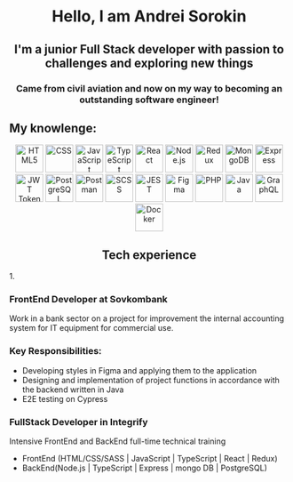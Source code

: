 <h1 align="center">Hello, I am Andrei Sorokin</h1>
<h2 align="center">I'm a junior Full Stack developer with passion to challenges and exploring new things</h2>
<h3 align="center">Came from civil aviation and now on my way to becoming an outstanding software engineer!</h3>

## My knowlenge:
<div align="center">
  <img src="https://upload.wikimedia.org/wikipedia/commons/6/61/HTML5_logo_and_wordmark.svg" alt="HTML5" width="50" height="50"/>
  <img src="https://upload.wikimedia.org/wikipedia/commons/d/d5/CSS3_logo_and_wordmark.svg" alt="CSS" width="50" height="50"/>
  <img src="https://upload.wikimedia.org/wikipedia/commons/9/99/Unofficial_JavaScript_logo_2.svg" alt="JavaScript" width="50" height="50"/>
  <img src="https://upload.wikimedia.org/wikipedia/commons/4/4c/Typescript_logo_2020.svg" alt="TypeScript" width="50" height="50"/>
  <img src="https://upload.wikimedia.org/wikipedia/commons/a/a7/React-icon.svg" alt="React" width="50" height="50"/>
  <img src="https://upload.wikimedia.org/wikipedia/commons/d/d9/Node.js_logo.svg" alt="Node.js" width="50" height="50"/>
  <img src="https://upload.wikimedia.org/wikipedia/commons/4/49/Redux.png" alt="Redux" width="50" height="50"/>
  <img src="https://upload.wikimedia.org/wikipedia/commons/9/93/MongoDB_Logo.svg" alt="MongoDB" width="50" height="50"/>
  <img src="https://upload.wikimedia.org/wikipedia/commons/6/64/Expressjs.png" alt="Express" width="50" height="50"/>
  <img src="https://jwt.io/img/pic_logo.svg" alt="JWT Tokens" width="50" height="50"/>
  <img src="https://upload.wikimedia.org/wikipedia/commons/2/29/Postgresql_elephant.svg" alt="PostgreSQL" width="50" height="50"/>
  <img src="https://www.vectorlogo.zone/logos/getpostman/getpostman-icon.svg" alt="Postman" width="50" height="50"/>
  <img src="https://upload.wikimedia.org/wikipedia/commons/9/96/Sass_Logo_Color.svg" alt="SCSS" width="50" height="50"/>
  <img src="https://jestjs.io/img/jest.svg" alt="JEST" width="50" height="50"/>
  <img src="https://www.vectorlogo.zone/logos/figma/figma-icon.svg" alt="Figma" width="50" height="50"/>
  <img src="https://upload.wikimedia.org/wikipedia/commons/2/27/PHP-logo.svg" alt="PHP" width="50" height="50"/>
  <img src="https://upload.wikimedia.org/wikipedia/en/3/30/Java_programming_language_logo.svg" alt="Java" width="50" height="50"/>
  <img src="https://upload.wikimedia.org/wikipedia/commons/1/17/GraphQL_Logo.svg" alt="GraphQL" width="50" height="50"/>
  <img src="https://www.vectorlogo.zone/logos/docker/docker-icon.svg" alt="Docker" width="50" height="50"/>
</div>

<h2 align="center">Tech experience</h2>

1.<h3>FrontEnd Developer at Sovkombank</h3>
Work in a bank sector on a project for improvement the internal accounting system for IT equipment for commercial use.
<h3>Key Responsibilities:</h3>
<ul>
  <li>Developing styles in Figma and applying them to the application</li>
  <li>Designing and implementation of project functions in accordance with the backend written in Java</li>
  <li>E2E testing on Cypress</li>
</ul>

<h3>FullStack Developer in Integrify</h3>
Intensive FrontEnd and BackEnd full-time technical training
<ul>
  <li>FrontEnd (HTML/CSS/SASS | JavaScript | TypeScript | React | Redux)</li>
  <li>BackEnd(Node.js | TypeScript | Express | mongo DB | PostgreSQL)</li>
</ul>
